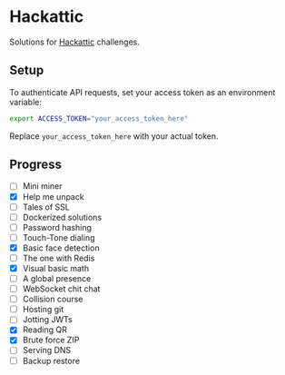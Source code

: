 # Hackattic

Solutions for [Hackattic](https://hackattic.com/challenges) challenges.

## Setup

To authenticate API requests, set your access token as an environment variable:

```sh
export ACCESS_TOKEN="your_access_token_here"
```

Replace `your_access_token_here` with your actual token.

## Progress

- [ ]  Mini miner
- [x]  Help me unpack
- [ ]  Tales of SSL
- [ ]  Dockerized solutions
- [ ]  Password hashing
- [ ]  Touch-Tone dialing
- [x]  Basic face detection
- [ ]  The one with Redis
- [x]  Visual basic math
- [ ]  A global presence
- [ ]  WebSocket chit chat
- [ ]  Collision course
- [ ]  Hosting git
- [ ]  Jotting JWTs
- [x]  Reading QR
- [x]  Brute force ZIP
- [ ]  Serving DNS
- [ ]  Backup restore
